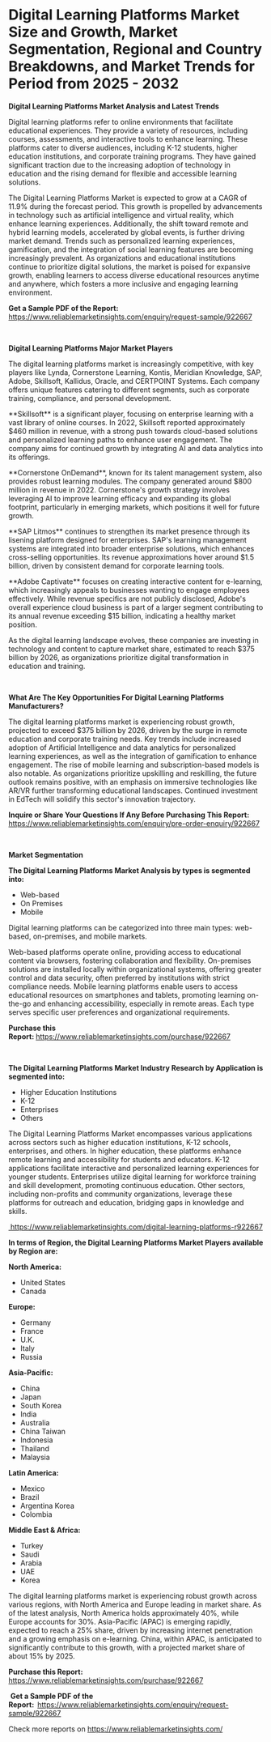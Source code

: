 <p><h1>Digital Learning Platforms Market Size and Growth, Market Segmentation, Regional and Country Breakdowns, and Market Trends for Period from 2025 -  2032</h1></p><p><strong>Digital Learning Platforms Market Analysis and Latest Trends</strong></p>
<p><p>Digital learning platforms refer to online environments that facilitate educational experiences. They provide a variety of resources, including courses, assessments, and interactive tools to enhance learning. These platforms cater to diverse audiences, including K-12 students, higher education institutions, and corporate training programs. They have gained significant traction due to the increasing adoption of technology in education and the rising demand for flexible and accessible learning solutions.</p><p>The Digital Learning Platforms Market is expected to grow at a CAGR of 11.9% during the forecast period. This growth is propelled by advancements in technology such as artificial intelligence and virtual reality, which enhance learning experiences. Additionally, the shift toward remote and hybrid learning models, accelerated by global events, is further driving market demand. Trends such as personalized learning experiences, gamification, and the integration of social learning features are becoming increasingly prevalent. As organizations and educational institutions continue to prioritize digital solutions, the market is poised for expansive growth, enabling learners to access diverse educational resources anytime and anywhere, which fosters a more inclusive and engaging learning environment.</p></p>
<p><strong>Get a Sample PDF of the Report:&nbsp;</strong> <a href="https://www.reliablemarketinsights.com/enquiry/request-sample/922667?utm_campaign=3024&utm_medium=2&utm_source=Github&utm_content=ia&utm_term=07032025&utm_id=digital-learning-platforms">https://www.reliablemarketinsights.com/enquiry/request-sample/922667</a></p>
<p>&nbsp;</p>
<p><strong>Digital Learning Platforms Major Market Players</strong></p>
<p><p>The digital learning platforms market is increasingly competitive, with key players like Lynda, Cornerstone Learning, Kontis, Meridian Knowledge, SAP, Adobe, Skillsoft, Kallidus, Oracle, and CERTPOINT Systems. Each company offers unique features catering to different segments, such as corporate training, compliance, and personal development.</p><p>**Skillsoft** is a significant player, focusing on enterprise learning with a vast library of online courses. In 2022, Skillsoft reported approximately $460 million in revenue, with a strong push towards cloud-based solutions and personalized learning paths to enhance user engagement. The company aims for continued growth by integrating AI and data analytics into its offerings.</p><p>**Cornerstone OnDemand**, known for its talent management system, also provides robust learning modules. The company generated around $800 million in revenue in 2022. Cornerstone's growth strategy involves leveraging AI to improve learning efficacy and expanding its global footprint, particularly in emerging markets, which positions it well for future growth.</p><p>**SAP Litmos** continues to strengthen its market presence through its lisening platform designed for enterprises. SAP's learning management systems are integrated into broader enterprise solutions, which enhances cross-selling opportunities. Its revenue approximations hover around $1.5 billion, driven by consistent demand for corporate learning tools.</p><p>**Adobe Captivate** focuses on creating interactive content for e-learning, which increasingly appeals to businesses wanting to engage employees effectively. While revenue specifics are not publicly disclosed, Adobe's overall experience cloud business is part of a larger segment contributing to its annual revenue exceeding $15 billion, indicating a healthy market position.</p><p>As the digital learning landscape evolves, these companies are investing in technology and content to capture market share, estimated to reach $375 billion by 2026, as organizations prioritize digital transformation in education and training.</p></p>
<p>&nbsp;</p>
<p><strong>What Are The Key Opportunities For Digital Learning Platforms Manufacturers?</strong></p>
<p><p>The digital learning platforms market is experiencing robust growth, projected to exceed $375 billion by 2026, driven by the surge in remote education and corporate training needs. Key trends include increased adoption of Artificial Intelligence and data analytics for personalized learning experiences, as well as the integration of gamification to enhance engagement. The rise of mobile learning and subscription-based models is also notable. As organizations prioritize upskilling and reskilling, the future outlook remains positive, with an emphasis on immersive technologies like AR/VR further transforming educational landscapes. Continued investment in EdTech will solidify this sector's innovation trajectory.</p></p>
<p><strong>Inquire or Share Your Questions If Any Before Purchasing This Report:</strong> <a href="https://www.reliablemarketinsights.com/enquiry/pre-order-enquiry/922667?utm_campaign=3024&utm_medium=2&utm_source=Github&utm_content=ia&utm_term=07032025&utm_id=digital-learning-platforms">https://www.reliablemarketinsights.com/enquiry/pre-order-enquiry/922667</a></p>
<p>&nbsp;</p>
<p><strong>Market Segmentation</strong></p>
<p><strong>The Digital Learning Platforms Market Analysis by types is segmented into:</strong></p>
<p><ul><li>Web-based</li><li>On Premises</li><li>Mobile</li></ul></p>
<p><p>Digital learning platforms can be categorized into three main types: web-based, on-premises, and mobile markets. </p><p>Web-based platforms operate online, providing access to educational content via browsers, fostering collaboration and flexibility. On-premises solutions are installed locally within organizational systems, offering greater control and data security, often preferred by institutions with strict compliance needs. Mobile learning platforms enable users to access educational resources on smartphones and tablets, promoting learning on-the-go and enhancing accessibility, especially in remote areas. Each type serves specific user preferences and organizational requirements.</p></p>
<p><strong>Purchase this Report:&nbsp;</strong><a href="https://www.reliablemarketinsights.com/purchase/922667?utm_campaign=3024&utm_medium=2&utm_source=Github&utm_content=ia&utm_term=07032025&utm_id=digital-learning-platforms">https://www.reliablemarketinsights.com/purchase/922667</a></p>
<p>&nbsp;</p>
<p><strong>The Digital Learning Platforms Market Industry Research by Application is segmented into:</strong></p>
<p><ul><li>Higher Education Institutions</li><li>K-12</li><li>Enterprises</li><li>Others</li></ul></p>
<p><p>The Digital Learning Platforms Market encompasses various applications across sectors such as higher education institutions, K-12 schools, enterprises, and others. In higher education, these platforms enhance remote learning and accessibility for students and educators. K-12 applications facilitate interactive and personalized learning experiences for younger students. Enterprises utilize digital learning for workforce training and skill development, promoting continuous education. Other sectors, including non-profits and community organizations, leverage these platforms for outreach and education, bridging gaps in knowledge and skills.</p></p>
<p><a href="https://www.reliablemarketinsights.com/digital-learning-platforms-r922667?utm_campaign=3024&utm_medium=2&utm_source=Github&utm_content=ia&utm_term=07032025&utm_id=digital-learning-platforms">&nbsp;https://www.reliablemarketinsights.com/digital-learning-platforms-r922667</a></p>
<p><strong>In terms of Region, the Digital Learning Platforms Market Players available by Region are:</strong></p>
<p>
    <p> <strong> North America: </strong>
        <ul>
            <li>United States</li>
            <li>Canada</li>
        </ul>
        </p> 
    <p> <strong> Europe: </strong>
        <ul>
            <li>Germany</li>
            <li>France</li>
            <li>U.K.</li>
            <li>Italy</li>
            <li>Russia</li>
        </ul>
        </p> 
    <p> <strong> Asia-Pacific: </strong>
        <ul>
            <li>China</li>
            <li>Japan</li>
            <li>South Korea</li>
            <li>India</li>
            <li>Australia</li>
            <li>China Taiwan</li>
            <li>Indonesia</li>
            <li>Thailand</li>
            <li>Malaysia</li>
        </ul>
        </p> 
    <p> <strong> Latin America: </strong>
        <ul>
            <li>Mexico</li>
            <li>Brazil</li>
            <li>Argentina Korea</li>
            <li>Colombia</li>
        </ul>
        </p> 
    <p> <strong> Middle East & Africa: </strong>
        <ul>
            <li>Turkey</li>
            <li>Saudi</li>
            <li>Arabia</li>
            <li>UAE</li>
            <li>Korea</li>
        </ul>
    </p>
    </p>
<p><p>The digital learning platforms market is experiencing robust growth across various regions, with North America and Europe leading in market share. As of the latest analysis, North America holds approximately 40%, while Europe accounts for 30%. Asia-Pacific (APAC) is emerging rapidly, expected to reach a 25% share, driven by increasing internet penetration and a growing emphasis on e-learning. China, within APAC, is anticipated to significantly contribute to this growth, with a projected market share of about 15% by 2025.</p></p>
<p><strong>Purchase this Report: </strong><a href="https://www.reliablemarketinsights.com/purchase/922667?utm_campaign=3024&utm_medium=2&utm_source=Github&utm_content=ia&utm_term=07032025&utm_id=digital-learning-platforms">https://www.reliablemarketinsights.com/purchase/922667</a></p>
<p>&nbsp;<strong>Get a Sample PDF of the Report:&nbsp;&nbsp;</strong><a href="https://www.reliablemarketinsights.com/enquiry/request-sample/922667?utm_campaign=3024&utm_medium=2&utm_source=Github&utm_content=ia&utm_term=07032025&utm_id=digital-learning-platforms">https://www.reliablemarketinsights.com/enquiry/request-sample/922667</a></p>
<p><strong></strong></p>
<p>Check more reports on <a href="https://www.reliablemarketinsights.com/?utm_campaign=3024&utm_medium=2&utm_source=Github&utm_content=ia&utm_term=07032025&utm_id=digital-learning-platforms">https://www.reliablemarketinsights.com/</a></p>